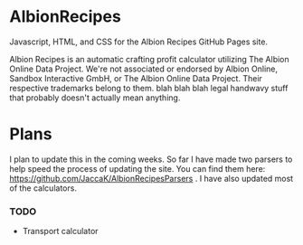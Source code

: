 # AlbionRecipes
Javascript, HTML, and CSS for the Albion Recipes GitHub Pages site.

Albion Recipes is an automatic crafting profit calculator utilizing The Albion Online Data Project. We're not associated or endorsed by Albion Online, Sandbox Interactive GmbH, or The Albion Online Data Project. Their respective trademarks belong to them. blah blah blah legal handwavy stuff that probably doesn't actually mean anything.


# Plans
I plan to update this in the coming weeks. So far I have made two parsers to help speed the process of updating the site. You can find them here: https://github.com/JaccaK/AlbionRecipesParsers . I have also updated most of the calculators.

### TODO
* Transport calculator
